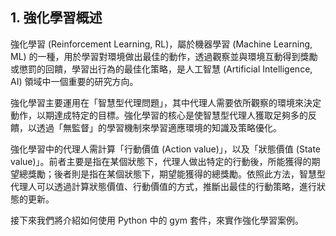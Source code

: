 ## 1. 強化學習概述

強化學習 (Reinforcement Learning, RL)，屬於機器學習 (Machine Learning, ML) 的一種，用於學習對環境做出最佳的動作，透過觀察並與環境互動得到獎勵或懲罰的回饋，學習出行為的最佳化策略，是人工智慧 (Artificial Intelligence, AI) 領域中一個重要的研究方向。

強化學習主要運用在「智慧型代理問題」，其中代理人需要依所觀察的環境來決定動作，以期達成特定的目標。強化學習的核心是使智慧型代理人獲取足夠多的反饋，以透過「無監督」的學習機制來學習適應環境的知識及策略優化。

強化學習中的代理人需計算「行動價值 (Action value)」，以及「狀態價值 (State value)」。前者主要是指在某個狀態下，代理人做出特定的行動後，所能獲得的期望總獎勵；後者則是指在某個狀態下，期望能獲得的總獎勵。依照此方法，智慧型代理人可以透過計算狀態價值、行動價值的方式，推斷出最佳的行動策略，進行狀態的更新。

接下來我們將介紹如何使用 Python 中的 gym 套件，來實作強化學習案例。